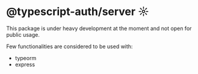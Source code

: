 # @typescript-auth/server ☼
This package is under heavy development at the moment and not open for public usage.

Few functionalities are considered to be used with:
- typeorm
- express
